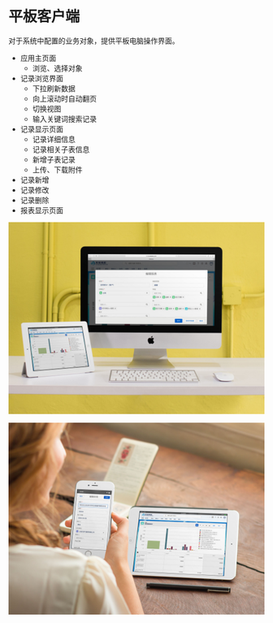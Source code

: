 平板客户端
===

对于系统中配置的业务对象，提供平板电脑操作界面。
- 应用主页面
  - 浏览、选择对象
- 记录浏览界面
  - 下拉刷新数据
  - 向上滚动时自动翻页
  - 切换视图
  - 输入关键词搜索记录
- 记录显示页面
  - 记录详细信息
  - 记录相关子表信息
  - 新增子表记录
  - 上传、下载附件
- 记录新增
- 记录修改
- 记录删除
- 报表显示页面

![电脑、手机界面展示](images/mac_ipad_report.jpg)

![电脑、手机编辑记录界面展示](images/ipad_iphone_edit.jpg)